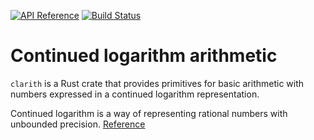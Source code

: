 [![API Reference](https://img.shields.io/badge/api-reference-blue.svg)](https://coolparadox.github.io/clarith/clarith)
[![Build Status](https://travis-ci.com/coolparadox/clarith.svg?branch=master)](https://travis-ci.com/coolparadox/clarith)

# Continued logarithm arithmetic

`clarith` is a Rust crate that provides primitives for basic arithmetic
with numbers expressed in a continued logarithm representation.

Continued logarithm is a way of representing rational numbers with unbounded precision. [Reference](https://perl.plover.com/classes/cftalk/INFO/gosper.txt)

